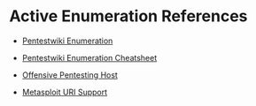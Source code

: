 # Active Enumeration References

* [Pentestwiki Enumeration](https://pentestwiki.org/enumeration/)

* [Pentestwiki Enumeration Cheatsheet](https://pentestwiki.org/enumeration-cheat-sheet/)

* [Offensive Pentesting Host](https://github.com/armourinfosec/Offensive-Pentesting-Host)

* [Metasploit URI Support](https://www.rapid7.com/blog/post/2021/09/23/metasploit-uri-support/)